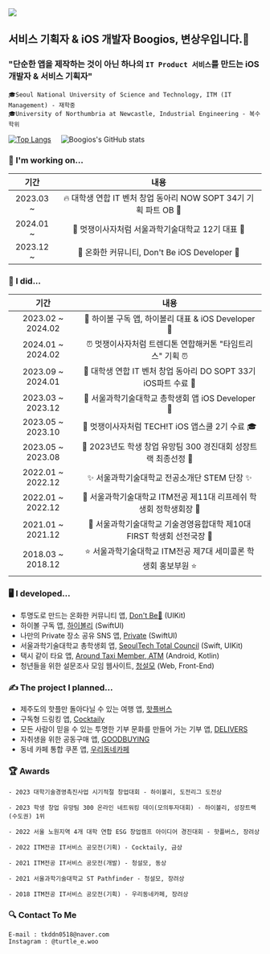 <img src="https://capsule-render.vercel.app/api?type=waving&color=6495ED&height=200&section=header&text=Sangwoo's%20GitHub-!&fontSize=50&fontColor=FFFFFF&animation=fadeIn"/>

## 서비스 기획자 & iOS 개발자 Boogios, 변상우입니다.👋

### "단순한 앱을 제작하는 것이 아닌 하나의 `IT Product 서비스`를 만드는 iOS 개발자 & 서비스 기획자"

```
🎓Seoul National University of Science and Technology, ITM (IT Management) - 재학중
🎓University of Northumbria at Newcastle, Industrial Engineering - 복수학위
```

[![Top Langs](https://github-readme-stats.vercel.app/api/top-langs/?username=boogios&title_color=6495ED&bord3D3D&text_color=8C9196&border_color=3D3D3D&theme=transparent)](https://github.com/anuraghazra/github-readme-stats) &nbsp;&nbsp;&nbsp; ![Boogios's GitHub stats](https://github-readme-stats.vercel.app/api?username=boogios&show_icons=true&bg_color=00000000&title_color=6495ED&icon_color=F1D246&text_color=8C9196&line_height=33&custom_title=Sangwoo's&nbsp;GitHub&nbsp;Stats&border_color=3D3D3D&theme=transparent)

### 🧰 I'm working on...
| 기간 | 내용 |
|:--:|:--:|
| 2023.03 ~ | 🔥 대학생 연합 IT 벤처 창업 동아리 NOW SOPT 34기 기획 파트 OB 🚀 |
| 2024.01 ~ | 🦁 멋쟁이사자처럼 서울과학기술대학교 12기 대표 🦁 |
| 2023.12 ~ | 👻 온화한 커뮤니티, Don't Be iOS Developer 👻 |

### 🙌 I did...
| 기간 | 내용 |
|:--:|:--:|
| 2023.02 ~ 2024.02 | 🍹 하이볼 구독 앱, 하이볼리 대표 & iOS Developer 🥂 |
| 2024.01 ~ 2024.02 | ⏰ 멋쟁이사자처럼 트렌디톤 연합해커톤 "타임트리스" 기획 ⏰ |
| 2023.09 ~ 2024.01 | 🍎 대학생 연합 IT 벤처 창업 동아리 DO SOPT 33기 iOS파트 수료 🍏 |
| 2023.03 ~ 2023.12 | 🏫 서울과학기술대학교 총학생회 앱 iOS Developer 🏫 |
| 2023.05 ~ 2023.10 | 🦁 멋쟁이사자처럼 TECH!T iOS 앱스쿨 2기 수료 🎓 |
| 2023.05 ~ 2023.08 | 🌟 2023년도 학생 창업 유망팀 300 경진대회 성장트랙 최종선정 🌟 |
| 2022.01 ~ 2022.12 | ✨ 서울과학기술대학교 전공소개단 STEM 단장 ✨ |
| 2022.01 ~ 2022.12 | 🌱 서울과학기술대학교 ITM전공 제11대 리프레쉬 학생회 정학생회장 🌱 |
| 2021.01 ~ 2021.12 | 💙 서울과학기술대학교 기술경영융합대학 제10대 FIRST 학생회 선전국장 💙 |
| 2018.03 ~ 2018.12 | ⭐️ 서울과학기술대학교 ITM전공 제7대 세미콜론 학생회 홍보부원 ⭐️ |

### 🖥️ I developed...
- 투명도로 만드는 온화한 커뮤니티 앱, [Don't Be👻](https://github.com/TeamDon-tBe/Don-tBe-iOS) (UIKit)
- 하이볼 구독 앱, [하이볼리](https://apps.apple.com/kr/app/id6466261262) (SwiftUI)
- 나만의 Private 장소 공유 SNS 앱, [Private](https://github.com/APP-iOS2/final-private) (SwiftUI)
- 서울과학기술대학교 총학생회 앱, [SeoulTech Total Council](https://apps.apple.com/kr/app/id1641852619) (Swift, UIKit)
- 택시 같이 타요 앱, [Around Taxi Member, ATM](https://github.com/2022-Mobile-Programming/ATM) (Android, Kotlin)
- 청년들을 위한 설문조사 모임 웹사이트, [청설모](https://github.com/tkddn0518/sulveyWeb) (Web, Front-End)
  
### ✍️ The project I planned...
- 제주도의 핫플만 돌아다닐 수 있는 여행 앱, [핫플버스](https://boogios.notion.site/3c5c92f20f004237a235b423064b83e4?pvs=4)
- 구독형 드링킹 앱, [Cocktaily](https://boogios.notion.site/Cocktaily-6361f10cedc44fbc9b2991ed72e2bb1b?pvs=4)
- 모든 사람이 믿을 수 있는 투명한 기부 문화를 만들어 가는 기부 앱, [DELIVERS](https://boogios.notion.site/DELIVERS-af9d88d5030d4cd1a8696fb8cbb5ec97?pvs=4)
- 자취생을 위한 공동구매 앱, [GOODBUYING](https://boogios.notion.site/GOODBUYING-d2a30d82ae474ae09b69fd61e8d1a86f?pvs=4)
- 동네 카페 통합 쿠폰 앱, [우리동네카페](https://boogios.notion.site/d6408b634b2f49cf866c97d767bb6cae?pvs=4)

### 🏆 Awards
```
- 2023 대학기술경영촉진사업 시기적절 창업대회 - 하이볼리, 도전리그 도전상

- 2023 학생 창업 유망팀 300 온라인 네트워킹 데이(모의투자대회) - 하이볼리, 성장트랙(수도권) 1위

- 2022 서울 노원지역 4개 대학 연합 ESG 창업캠프 아이디어 경진대회 - 핫플버스, 장려상

- 2022 ITM전공 IT서비스 공모전(기획) - Cocktaily, 금상

- 2021 ITM전공 IT서비스 공모전(개발) - 청설모, 동상

- 2021 서울과학기술대학교 ST Pathfinder - 청설모, 장려상

- 2018 ITM전공 IT서비스 공모전(기획) - 우리동네카페, 장려상
```

### 🔍 Contact To Me
```
E-mail : tkddn0518@naver.com
Instagram : @turtle_e.woo
```
